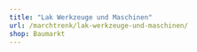```yaml
---
title: "Lak Werkzeuge und Maschinen"
url: /marchtrenk/lak-werkzeuge-und-maschinen/
shop: Baumarkt
---
```

